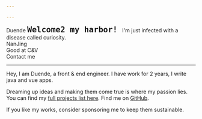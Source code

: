```yaml
---

---
```


<script setup lang="ts">
import avatar from '~/assets/avatar.jpg' 
</script>
<style scoped>
.typing-words {
  font: bold 150% Consolas, Monaco, monospace;
  width: 20ch;
  white-space: nowrap;
  margin: 0;
  overflow: hidden;
  animation: typing 2.3s steps(20, end);
}

@keyframes typing {
  from {
    width: 0;
  }
}
</style>

<div flex gap-x-8 lt-sm="flex-col gap-y-4" items-center>
  <img :src="avatar" rounded-full class="!w-160px !h-160px">
  <div flex="~ col" lt-sm="!mt-[-40px] items-center">
    <span text-42px font-bold>Duende</span>
    <span class="typing-words">
      Welcome2 my harbor!
    </span>
    <n-gradient-text :size="16" type="success">
      I'm just infected with a disease called curiosity.
    </n-gradient-text>
    <span flex-inline items-center >
      <div i-twemoji-flag-china /> <n-divider vertical />
      NanJing <n-divider vertical />
      <div i-twemoji-keycap-2 mr-1 /> <div i-twemoji-keycap-3 /> <n-divider vertical />
      <div i-noto-v1-man-facepalming-light-skin-tone /> <n-divider vertical />
      <span flex-inline items-center>
        Good at C&V <div i-twemoji-face-savoring-food ml-2 />
      </span>
    </span>
    <div flex items-center text-16px>
      <div i-twemoji-backhand-index-pointing-right-medium-light-skin-tone mr-2 />
      <span mr-3 font-bold>Contact me</span>
      <div i-twemoji-two-hearts mr-4 />
      <div i-carbon-letter-qq mx-2 cursor-pointer hover:text-red text-20px />
      <n-divider vertical />
      <div i-carbon-logo-wechat mx-2 cursor-pointer hover="text-[#329672]" text-20px />
      <n-divider vertical />
      <div i-carbon-logo-twitter ml-2 cursor-pointer hover="text-[#1D9BF0]" text-20px />
    </div>
  </div>
</div>

***
Hey, I am Duende, a front & end engineer. I have work for 2 years, I write java
and vue apps.

Dreaming up ideas and making them come true is where my passion lies. You can find my [full projects list here](/projects). 
Find me on [GitHub](https://github.com/dud9).

If you like my works, consider sponsoring me to keep them sustainable.
